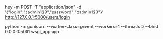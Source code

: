 hey -m POST -T "application/json" -d '{"login":"zadmin123","password":"zadmin123"}' http://127.0.0.1:5000/users/login

python -m gunicorn --worker-class=gevent --workers=1  --threads 5 --bind 0.0.0.0:5001 wsgi_app:app
